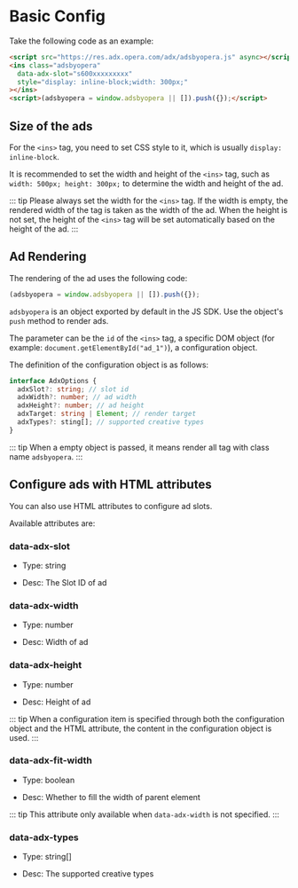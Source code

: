 # Basic Config

Take the following code as an example:

``` html
<script src="https://res.adx.opera.com/adx/adsbyopera.js" async></script>
<ins class="adsbyopera"
  data-adx-slot="s600xxxxxxxxx"
  style="display: inline-block;width: 300px;"
></ins>
<script>(adsbyopera = window.adsbyopera || []).push({});</script>
```

## Size of the ads

For the ```<ins>``` tag, you need to set CSS style to it, which is usually ```display: inline-block```.

It is recommended to set the width and height of the ```<ins>``` tag, such as ```width: 500px; height: 300px;``` to determine the width and height of the ad.

::: tip
Please always set the width for the ```<ins>``` tag. If the width is empty, the rendered width of the tag is taken as the width of the ad.
When the height is not set, the height of the ```<ins>``` tag will be set automatically based on the height of the ad.
:::

## Ad Rendering

The rendering of the ad uses the following code:

``` js
(adsbyopera = window.adsbyopera || []).push({});
```

```adsbyopera``` is an object exported by default in the JS SDK. Use the object's ```push``` method to render ads.

The parameter can be the ```id``` of the ```<ins>``` tag, a specific DOM object (for example: ```document.getElementById("ad_1")```), a configuration object.

The definition of the configuration object is as follows:

``` ts
interface AdxOptions {
  adxSlot?: string; // slot id
  adxWidth?: number; // ad width
  adxHeight?: number; // ad height
  adxTarget: string | Element; // render target
  adxTypes?: sting[]; // supported creative types
}
```

::: tip
When a empty object is passed, it means render all tag with class name ```adsbyopera```.
:::

## Configure ads with HTML attributes

You can also use HTML attributes to configure ad slots.

Available attributes are:

### data-adx-slot

* Type: string

* Desc: The Slot ID of ad

### data-adx-width

* Type: number

* Desc: Width of ad

### data-adx-height

* Type: number

* Desc: Height of ad

::: tip
When a configuration item is specified through both the configuration object and the HTML attribute, the content in the configuration object is used.
:::

### data-adx-fit-width

* Type: boolean

* Desc: Whether to fill the width of parent element

::: tip
This attribute only available when `data-adx-width` is not specified.
:::

### data-adx-types

* Type: string[]

* Desc: The supported creative types
